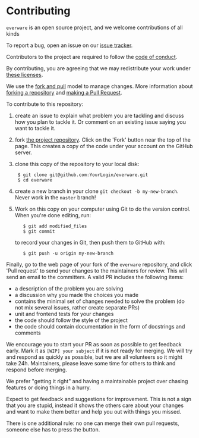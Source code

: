 # Contributing

`everware` is an open source project, and we welcome contributions of all kinds

To report a bug, open an issue on our [issue tracker][issues].

Contributors to the project are required to follow the [code of
conduct](CONDUCT.md).

By contributing, you are agreeing that we may redistribute your work under
[these licenses][license].

We use the [fork and pull][gh-fork-pull] model to manage changes. More information
about [forking a repository][gh-fork] and [making a Pull Request][gh-pull].

To contribute to this repository:

1. create an issue to explain what problem you are tackling and discuss
   how you plan to tackle it. Or comment on an existing issue saying you
   want to tackle it.
1. fork [the project repository](https://github.com/everware/everware/).
   Click on the 'Fork' button near the top of the page. This creates a copy of
   the code under your account on the GitHub server.
2. clone this copy of the repository to your local disk:

        $ git clone git@github.com:YourLogin/everware.git
        $ cd everware

2. create a new branch in your clone `git checkout -b my-new-branch`. Never
   work in the ``master`` branch!
4. Work on this copy on your computer using Git to do the version
   control. When you're done editing, run:

          $ git add modified_files
          $ git commit

   to record your changes in Git, then push them to GitHub with:

          $ git push -u origin my-new-branch

Finally, go to the web page of your fork of the `everware` repository,
and click 'Pull request' to send your changes to the maintainers for
review. This will send an email to the committers. A valid PR includes
the following items:

* a description of the problem you are solving
* a discussion why you made the choices you made
* contains the minimal set of changes needed to solve the problem (do
  not mix several issues, rather create separate PRs)
* unit and frontend tests for your changes
* the code should follow the style of the project
* the code should contain documentation in the form of docstrings
  and comments

We encourage you to start your PR as soon as possible to get feedback early.
Mark it as `[WIP] your subject` if it is not ready for merging. We will try and
respond as quickly as possible, but we are all volunteers so it might take 24h.
Maintainers, please leave some time for others to think and respond before
merging.

We prefer "getting it right" and having a maintainable project over chasing
features or doing things in a hurry.

Expect to get feedback and suggestions for improvement. This is not a sign that
you are stupid, instead it shows the others care about your changes and want to
make them better and help you out with things you missed.

There is one additional rule: no one can merge their own pull requests, someone
else has to press the button.

[issues]: https://github.com/everware/everware/issues
[license]: LICENSE
[gh-fork]: https://help.github.com/articles/fork-a-repo/
[gh-pull]: https://help.github.com/articles/using-pull-requests/
[gh-fork-pull]: https://help.github.com/articles/using-pull-requests/#fork--pull
